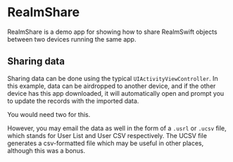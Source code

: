 # RealmShare

RealmShare is a demo app for showing how to share RealmSwift objects between two devices running the same app. 

## Sharing data

Sharing data can be done using the typical `UIActivityViewController`. In this example, data can be airdropped to another
device, and if the other device has this app downloaded, it will automatically open and prompt you to update the records
with the imported data.

You would need two  for this.

However, you may email the data as well in the form of a `.usrl` or `.ucsv` file, which stands for User List and User CSV respectively.
The UCSV file generates a csv-formatted file which may be useful in other places, although this was a bonus.
 
